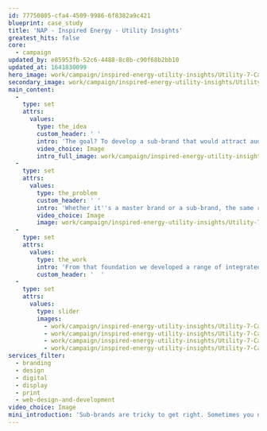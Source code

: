 ```yaml
---
id: 77750805-cfa4-4509-9986-6f8382a9c421
blueprint: case_study
title: 'NAP - Inspired Energy - Utility Insights'
greatest_hits: false
core:
  - campaign
updated_by: e85953fb-52c6-4488-8c8b-c90f68b2bb10
updated_at: 1641830099
hero_image: work/campaign/inspired-energy-utility-insights/Utility-7-Campaign-Insights-FullScreen.jpg
secondary_image: work/campaign/inspired-energy-utility-insights/Utility-7-Campaign-Insights-Large.jpg
main_content:
  -
    type: set
    attrs:
      values:
        type: the_idea
        custom_header: ' '
        intro: 'The goal? To develop a sub-brand that would attract audiences to Inspired Energy’s series of nationwide forums, webinars and podcasts. The challenge? To make the sub-brand as compelling as its parent. Not an easy task. But one we we absolutely loved digging into.'
        video_choice: Image
        intro_full_image: work/campaign/inspired-energy-utility-insights/Utility-7-Campaign-Insights-FullScreen-2.jpg
  -
    type: set
    attrs:
      values:
        type: the_problem
        custom_header: ' '
        intro: 'Whether it''s a master brand or a sub-brand, the same rules apply. You need a set of distinctive assets to help your brand stand out. So we developed a logo, a colour palette and a suite of dynamic, abstract waves to be our hero visuals. These were paired with the Inspired Energy Midnight Blue as a nod back to Inspired Energy.'
        video_choice: Image
        image: work/campaign/inspired-energy-utility-insights/Utility-7-Campaign-Insights-FullScreen-3.jpg
  -
    type: set
    attrs:
      values:
        type: the_work
        intro: 'From that foundation we developed a range of integrated creative outputs to bring the brand to life. We created concertina booklets, pull-up banners, digital email campaigns and a website including members-only access. The VIP client portal differentiates itself with an alternative colour palette. All this was the result of plenty of time thinking about how to craft a sub-brand that did the business. Some would even call it inspired.... '
        custom_header: '  '
  -
    type: set
    attrs:
      values:
        type: slider
        images:
          - work/campaign/inspired-energy-utility-insights/Utility-7-Campaign-Insights-Large-2.jpg
          - work/campaign/inspired-energy-utility-insights/Utility-7-Campaign-Insights-Large-3.jpg
          - work/campaign/inspired-energy-utility-insights/Utility-7-Campaign-Insights-Large-4.jpg
          - work/campaign/inspired-energy-utility-insights/Utility-7-Campaign-Insights-Large-5.jpg
services_filter:
  - branding
  - design
  - digital
  - display
  - print
  - web-design-and-development
video_choice: Image
mini_introduction: 'Sub-brands are tricky to get right. Sometimes you need them to be a close cousin of your main brand and others they need to be poles apart. So when Inspired Energy came to us to develop a sub-brand - our pencils were sharp and ready to go.'
---
```

